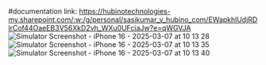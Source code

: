 #documentation link: https://hubinotechnologies-my.sharepoint.com/:w:/g/personal/sasikumar_v_hubino_com/EWapkhlUdjRDlrCof44OaeEB3V56XkD2vh_WXu0UFciaJw?e=qWGVJA
![Simulator Screenshot - iPhone 16 - 2025-03-07 at 10 13 28](https://github.com/user-attachments/assets/ec3e4266-c99f-4b12-b9b8-4667d2b58301)
![Simulator Screenshot - iPhone 16 - 2025-03-07 at 10 13 35](https://github.com/user-attachments/assets/46c9d35f-df68-41cd-839b-a5a5f323abab)
![Simulator Screenshot - iPhone 16 - 2025-03-07 at 10 13 40](https://github.com/user-attachments/assets/3ed49ca7-c416-44cb-8442-74d9bbc2c507)
